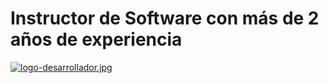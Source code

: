 <link rel="stylesheet" href="style.css">
<h1>Instructor de Software con más de 2 años de experiencia</h1>
  
[![logo-desarrollador.jpg](https://i.postimg.cc/BnhK7wrf/logo-desarrollador.jpg)](https://postimg.cc/RWHhNGCg)

